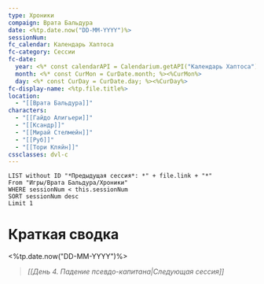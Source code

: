 ```yaml
---
type: Хроники
compaign: Врата Бальдура
date: <%tp.date.now("DD-MM-YYYY")%>
sessionNum: 
fc_calendar: Календарь Хаптоса
fc-category: Сессии
fc-date:  
  year: <%* const calendarAPI = Calendarium.getAPI("Календарь Хаптоса"); const СurDate = calendarAPI.getCurrentDate(); const СurYear = СurDate.year;%><%СurYear%>
  month: <%* const СurMon = СurDate.month; %><%СurMon%>
  day: <%* const СurDay = СurDate.day; %><%СurDay%>
fc-display-name: <%tp.file.title%>
location:
  - "[[Врата Бальдура]]"
characters:
  - "[[Гайдо Алигьери]]"
  - "[[Ксандр]]"
  - "[[Мирай Стелмейн]]"
  - "[[Руб]]"
  - "[[Тори Кляйн]]"
cssclasses: dvl-c
---
```


```dataview
LIST without ID "*Предыдущая сессия*: *" + file.link + "*"
From "Игры/Врата Бальдура/Хроники" 
WHERE sessionNum < this.sessionNum
SORT sessionNum desc
Limit 1
```


# Краткая сводка

<%tp.date.now("DD-MM-YYYY")%>

> *[[День 4. Падение псевдо-капитана|Следующая сессия]]*